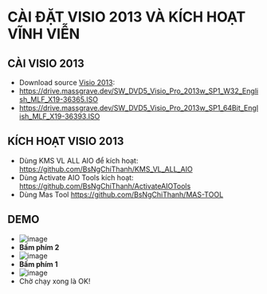 # CÀI ĐẶT VISIO 2013 VÀ KÍCH HOẠT VĨNH VIỄN #
## CÀI VISIO 2013 ##
- Download source [Visio 2013](https://bsthanh-my.sharepoint.com/:u:/g/personal/0914678254_bsthanh_onmicrosoft_com/ERkpQreWT2ZMrZ_vERUOQFkBFyT5ftd05_UsNvTWSKoO9w?e=SJWcvs):
- https://drive.massgrave.dev/SW_DVD5_Visio_Pro_2013w_SP1_W32_English_MLF_X19-36365.ISO
- https://drive.massgrave.dev/SW_DVD5_Visio_Pro_2013w_SP1_64Bit_English_MLF_X19-36393.ISO

## KÍCH HOẠT VISIO 2013 ##
- Dùng KMS VL ALL AIO để kích hoạt: https://github.com/BsNgChiThanh/KMS_VL_ALL_AIO
- Dùng Activate AIO Tools kích hoạt: https://github.com/BsNgChiThanh/ActivateAIOTools
- Dùng Mas Tool https://github.com/BsNgChiThanh/MAS-TOOL

## DEMO ##
- ![image](https://github.com/BsNgChiThanh/Cai-Office2013-va-kich-hoat/assets/82578024/aaf0551e-13bd-4a47-8bfb-15fc94fb453d)
- **Bấm phím 2**
- ![image](https://github.com/BsNgChiThanh/Cai-Office2013-va-kich-hoat/assets/82578024/fb3311e5-9607-46c4-bd24-f726ef8ab866)
- **Bấm phím 1**
- ![image](https://github.com/BsNgChiThanh/Cai-Office2013-va-kich-hoat/assets/82578024/006b7fc2-1dee-4b66-9fb5-384d20fad417)
- Chờ chạy xong là OK!
